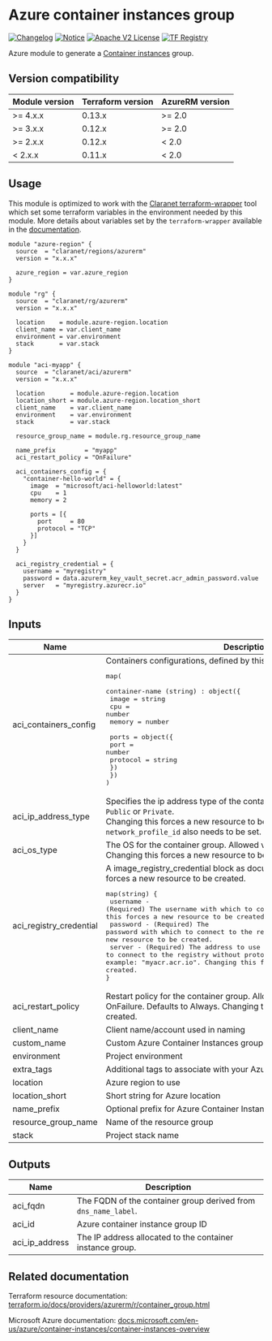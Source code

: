 # Azure container instances group
[![Changelog](https://img.shields.io/badge/changelog-release-green.svg)](CHANGELOG.md) [![Notice](https://img.shields.io/badge/notice-copyright-yellow.svg)](NOTICE) [![Apache V2 License](https://img.shields.io/badge/license-Apache%20V2-orange.svg)](LICENSE) [![TF Registry](https://img.shields.io/badge/terraform-registry-blue.svg)](https://registry.terraform.io/modules/claranet/aci/azurerm/)

Azure module to generate a [Container instances](https://docs.microsoft.com/en-us/azure/container-instances/container-instances-overview) group.

## Version compatibility

| Module version | Terraform version | AzureRM version |
|----------------|-------------------| --------------- |
| >= 4.x.x       | 0.13.x            | >= 2.0          |
| >= 3.x.x       | 0.12.x            | >= 2.0          |
| >= 2.x.x       | 0.12.x            | < 2.0           |
| <  2.x.x       | 0.11.x            | < 2.0           |

## Usage

This module is optimized to work with the [Claranet terraform-wrapper](https://github.com/claranet/terraform-wrapper) tool
which set some terraform variables in the environment needed by this module.
More details about variables set by the `terraform-wrapper` available in the [documentation](https://github.com/claranet/terraform-wrapper#environment).

```hcl
module "azure-region" {
  source  = "claranet/regions/azurerm"
  version = "x.x.x"

  azure_region = var.azure_region
}

module "rg" {
  source  = "claranet/rg/azurerm"
  version = "x.x.x"

  location    = module.azure-region.location
  client_name = var.client_name
  environment = var.environment
  stack       = var.stack
}

module "aci-myapp" {
  source  = "claranet/aci/azurerm"
  version = "x.x.x"

  location       = module.azure-region.location
  location_short = module.azure-region.location_short
  client_name    = var.client_name
  environment    = var.environment
  stack          = var.stack

  resource_group_name = module.rg.resource_group_name

  name_prefix        = "myapp"
  aci_restart_policy = "OnFailure"

  aci_containers_config = {
    "container-hello-world" = {
      image  = "microsoft/aci-helloworld:latest"
      cpu    = 1
      memory = 2

      ports = [{
        port     = 80
        protocol = "TCP"
      }]
    }
  }

  aci_registry_credential = {
    username = "myregistry"
    password = data.azurerm_key_vault_secret.acr_admin_password.value
    server   = "myregistry.azurecr.io"
  }
}
```

## Inputs

| Name | Description | Type | Default | Required |
|------|-------------|------|---------|:--------:|
| aci\_containers\_config | Containers configurations, defined by this type:<pre>map(<br>  container-name (string) : object({<br>    image  = string<br>    cpu    = number<br>    memory = number<br><br>    ports = object({<br>      port     = number<br>      protocol = string<br>    })<br>  })<br>)</pre> | `map(any)` | n/a | yes |
| aci\_ip\_address\_type | Specifies the ip address type of the container.<br>`Public` or `Private`.<br>Changing this forces a new resource to be created. If set to `Private`, `network_profile_id` also needs to be set. | `string` | `"Public"` | no |
| aci\_os\_type | The OS for the container group. Allowed values are Linux and Windows. Changing this forces a new resource to be created. | `string` | `"Linux"` | no |
| aci\_registry\_credential | A image\_registry\_credential block as documented below. Changing this forces a new resource to be created.<pre>map(string) {<br>  username - (Required) The username with which to connect to the registry. Changing this forces a new resource to be created.<br>  password - (Required) The password with which to connect to the registry. Changing this forces a new resource to be created.<br>  server - (Required) The address to use to connect to the registry without protocol ("https"/"http"). For example: "myacr.acr.io". Changing this forces a new resource to be created.<br>}</pre> | `map(string)` | `null` | no |
| aci\_restart\_policy | Restart policy for the container group. Allowed values are Always, Never, OnFailure. Defaults to Always. Changing this forces a new resource to be created. | `string` | `"Always"` | no |
| client\_name | Client name/account used in naming | `string` | n/a | yes |
| custom\_name | Custom Azure Container Instances group name, generated if not set | `string` | `""` | no |
| environment | Project environment | `string` | n/a | yes |
| extra\_tags | Additional tags to associate with your Azure Container Instances group. | `map(string)` | `{}` | no |
| location | Azure region to use | `string` | n/a | yes |
| location\_short | Short string for Azure location | `string` | n/a | yes |
| name\_prefix | Optional prefix for Azure Container Instances group name | `string` | `""` | no |
| resource\_group\_name | Name of the resource group | `string` | n/a | yes |
| stack | Project stack name | `string` | n/a | yes |

## Outputs

| Name | Description |
|------|-------------|
| aci\_fqdn | The FQDN of the container group derived from `dns_name_label`. |
| aci\_id | Azure container instance group ID |
| aci\_ip\_address | The IP address allocated to the container instance group. |

## Related documentation

Terraform resource documentation: [terraform.io/docs/providers/azurerm/r/container_group.html](https://www.terraform.io/docs/providers/azurerm/r/container_group.html)

Microsoft Azure documentation: [docs.microsoft.com/en-us/azure/container-instances/container-instances-overview](https://docs.microsoft.com/en-us/azure/container-instances/container-instances-overview)
